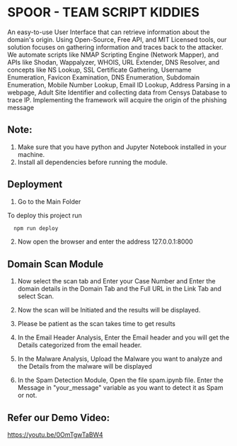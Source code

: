 # SPOOR - TEAM SCRIPT KIDDIES

An easy-to-use User Interface that can retrieve information about the domain's origin. Using Open-Source, Free API, and MIT Licensed tools, our solution focuses on gathering information and traces back to the attacker. We automate scripts like NMAP Scripting Engine (Network Mapper), and APIs like Shodan, Wappalyzer, WHOIS, URL Extender, DNS Resolver, and concepts like NS Lookup, SSL Certificate Gathering, Username Enumeration, Favicon Examination, DNS Enumeration, Subdomain Enumeration, Mobile Number Lookup, Email ID Lookup, Address Parsing in a webpage, Adult Site Identifier and collecting data from Censys Database to trace IP. Implementing the framework will acquire the origin of the phishing message

## Note:

1. Make sure that you have python and Jupyter Notebook installed in your machine.
2. Install all dependencies before running the module.

## Deployment

1. Go to the Main Folder

To deploy this project run

```python
  npm run deploy
```

2. Now open the browser and enter the address 127.0.0.1:8000

## Domain Scan Module

1. Now select the scan tab and Enter your Case Number and Enter the domain details in the Domain Tab and the Full URL in the Link Tab and select Scan.

2. Now the scan will be Initiated and the results will be displayed.

3. Please be patient as the scan takes time to get results

4. In the Email Header Analysis, Enter the Email header and you will get the Details categorized from the email header.

5. In the Malware Analysis, Upload the Malware you want to analyze and the Details from the malware will be displayed

6. In the Spam Detection Module, Open the file spam.ipynb file. Enter the Message in "your_message" variable as you want to detect it as Spam or not.

## Refer our Demo Video:

https://youtu.be/0OmTgwTaBW4
